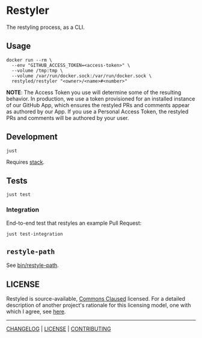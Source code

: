 # Restyler

The restyling process, as a CLI.

## Usage

```console
docker run --rm \
  --env "GITHUB_ACCESS_TOKEN=<access-token>" \
  --volume /tmp:tmp \
  --volume /var/run/docker.sock:/var/run/docker.sock \
  restyled/restyler "<owner>/<name>#<number>"
```

**NOTE**: The Access Token you use will determine some of the resulting
behavior. In production, we use a token provisioned for an installed instance of
our GitHub App, which ensures the restyled PRs and comments appear as authored
by our App. If you use a Personal Access Token, the restyled PRs and comments
will be authored by your user.

## Development

```console
just
```

Requires [stack](https://docs.haskellstack.org/en/stable/README/).

## Tests

```console
just test
```

### Integration

End-to-end test that restyles an example Pull Request:

```console
just test-integration
```

## `restyle-path`

See [bin/restyle-path](./bin/restyle-path).

## LICENSE

Restyled is source-available, [Commons Claused][cc] licensed. For a detailed
description of another project's rationale for this licensing model, one with
which I agree, see [here][level].

[cc]: https://commonsclause.com/
[level]: https://web.archive.org/web/20181120030157/https://leveljournal.com/source-available-licensing

---

[CHANGELOG](./CHANGELOG.md) | [LICENSE](./LICENSE) | [CONTRIBUTING][]

[contributing]: https://github.com/restyled-io/restyled.io/wiki/Contributing-to-Restyled

